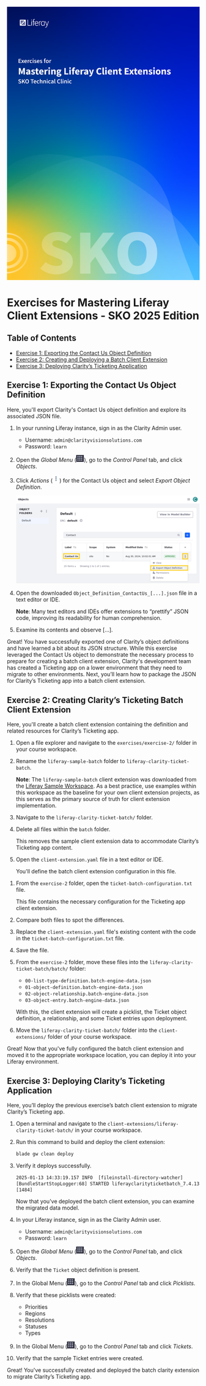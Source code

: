 ![Cover Image](./pdf-images/sko-exercises-cover-image.png)

# Exercises for Mastering Liferay Client Extensions - SKO 2025 Edition

## Table of Contents

* [Exercise 1: Exporting the Contact Us Object Definition](#exercise-1-exporting-the-contact-us-object-definition)
* [Exercise 2: Creating and Deploying a Batch Client Extension](#exercise-2-creating-claritys-ticketing-batch-client-extension)
* [Exercise 3: Deploying Clarity’s Ticketing Application](#exercise-3-deploying-claritys-ticketing-application)

## Exercise 1: Exporting the Contact Us Object Definition

Here, you'll export Clarity's Contact Us object definition and explore its associated JSON file.

1. In your running Liferay instance, sign in as the Clarity Admin user.

   * Username: `admin@clarityvisionsolutions.com`
   * Password: `learn`

1. Open the *Global Menu* (![Global Menu](./pdf-images/icons/icon-applications-menu.png)), go to the *Control Panel* tab, and click *Objects*.

1. Click *Actions* (![Actions](./pdf-images/icons/icon-actions.png)) for the Contact Us object and select *Export Object Definition*.

   ![Click Actions for the Contact Us object and select Export Object Definition.](./pdf-images/exercise-1/01.png)

1. Open the downloaded `Object_Definition_ContactUs_[...].json` file in a text editor or IDE.

   **Note**: Many text editors and IDEs offer extensions to “prettify” JSON code, improving its readability for human comprehension.

1. Examine its contents and observe [...].

<!-- TODO: Determine what the user should explore in the file for the step above. -->

Great! You have successfully exported one of Clarity’s object definitions and have learned a bit about its JSON structure. While this exercise leveraged the Contact Us object to demonstrate the necessary process to prepare for creating a batch client extension, Clarity's development team has created a Ticketing app on a lower environment that they need to migrate to other environments. Next, you’ll learn how to package the JSON for Clarity’s Ticketing app into a batch client extension.

## Exercise 2: Creating Clarity’s Ticketing Batch Client Extension

Here, you'll create a batch client extension containing the definition and related resources for Clarity’s Ticketing app.

1. Open a file explorer and navigate to the `exercises/exercise-2/` folder in your course workspace.

1. Rename the `liferay-sample-batch` folder to `liferay-clarity-ticket-batch`.

   **Note**: The `liferay-sample-batch` client extension was downloaded from the [Liferay Sample Workspace](https://github.com/liferay/liferay-portal/tree/master/workspaces/liferay-sample-workspace). As a best practice, use examples within this workspace as the baseline for your own client extension projects, as this serves as the primary source of truth for client extension implementation.

1. Navigate to the `liferay-clarity-ticket-batch/` folder.

1. Delete all files within the `batch` folder.

   This removes the sample client extension data to accommodate Clarity’s Ticketing app content.

1. Open the `client-extension.yaml` file in a text editor or IDE.

   You'll define the batch client extension configuration in this file.

<!-- The next 3 steps are SKO-specific. -->

1. From the `exercise-2` folder, open the `ticket-batch-configuration.txt` file.

   This file contains the necessary configuration for the Ticketing app client extension.

1. Compare both files to spot the differences.

1. Replace the `client-extension.yaml` file's existing content with the code in the `ticket-batch-configuration.txt` file.

1. Save the file.

1. From the `exercise-2` folder, move these files into the `liferay-clarity-ticket-batch/batch/` folder:

   * `00-list-type-definition.batch-engine-data.json`
   * `01-object-definition.batch-engine-data.json`
   * `02-object-relationship.batch-engine-data.json`
   * `03-object-entry.batch-engine-data.json`

   With this, the client extension will create a picklist, the Ticket object definition, a relationship, and some Ticket entries upon deployment.

1. Move the `liferay-clarity-ticket-batch/` folder into the `client-extensions/` folder of your course workspace.

Great! Now that you've fully configured the batch client extension and moved it to the appropriate workspace location, you can deploy it into your Liferay environment.

## Exercise 3: Deploying Clarity’s Ticketing Application

Here, you’ll deploy the previous exercise’s batch client extension to migrate Clarity’s Ticketing app.

1. Open a terminal and navigate to the `client-extensions/liferay-clarity-ticket-batch/` in your course workspace.

1. Run this command to build and deploy the client extension:

   ```bash
   blade gw clean deploy
   ```

1. Verify it deploys successfully.

   ```log
   2025-01-13 14:33:19.157 INFO  [fileinstall-directory-watcher][BundleStartStopLogger:68] STARTED liferayclarityticketbatch_7.4.13 [1484]
   ```

   Now that you've deployed the batch client extension, you can examine the migrated data model.

1. In your Liferay instance, sign in as the Clarity Admin user.

   * Username: `admin@clarityvisionsolutions.com`
   * Password: `learn`

1. Open the *Global Menu* (![Global Menu](./pdf-images/icons/icon-applications-menu.png)), go to the *Control Panel* tab, and click *Objects*.

1. Verify that the `Ticket` object definition is present.

1. In the Global Menu (![Global Menu](./pdf-images/icons/icon-applications-menu.png)), go to the *Control Panel* tab and click *Picklists*.

1. Verify that these picklists were created:

   * Priorities
   * Regions
   * Resolutions
   * Statuses
   * Types

1. In the Global Menu (![Global Menu](./pdf-images/icons/icon-applications-menu.png)), go to the *Control Panel* tab and click *Tickets*.

1. Verify that the sample Ticket entries were created.

Great! You've successfully created and deployed the batch clarity extension to migrate Clarity’s Ticketing app.
